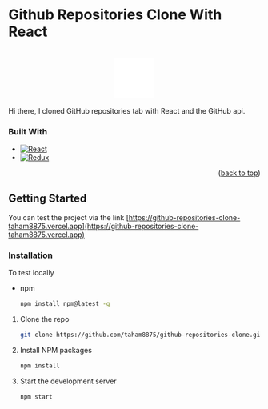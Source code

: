 # Github Repositories Clone With React

<a name="readme-top"></a>

<!-- PROJECT LOGO -->
<br />
<div align="center">
    <img src="/src/logo.svg" alt="Logo" width="80" height="80">
</div>

Hi there, I cloned GitHub repositories tab with React and the GitHub api.


### Built With

 

* [![React][React.js]][React-url]
* [![Redux][Redux.js]][Redux-url]


[React.js]: https://img.shields.io/badge/React-20232A?style=for-the-badge&logo=react&logoColor=61DAFB
[React-url]: https://reactjs.org/

[Redux.js]: https://img.shields.io/badge/Redux-20232A?style=for-the-badge&logo=redux&logoColor=764abc
[Redux-url]: https://redux.js.org/

<p align="right">(<a href="#readme-top">back to top</a>)</p>



<!-- GETTING STARTED -->
## Getting Started

You can test the project via the link [https://github-repositories-clone-taham8875.vercel.app](https://github-repositories-clone-taham8875.vercel.app)



### Installation

 To test locally 

* npm
  ```sh
  npm install npm@latest -g
  ```

1. Clone the repo
   ```sh
   git clone https://github.com/taham8875/github-repositories-clone.git
   ```
1. Install NPM packages
   ```sh
   npm install
   ```

1. Start the development server
   ```sh
   npm start
   ```


 